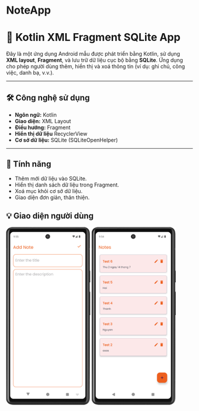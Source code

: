 # NoteApp
# 📱 Kotlin XML Fragment SQLite App

Đây là một ứng dụng Android mẫu được phát triển bằng Kotlin, sử dụng **XML layout**, **Fragment**, và lưu trữ dữ liệu cục bộ bằng **SQLite**. Ứng dụng cho phép người dùng thêm, hiển thị và xoá thông tin (ví dụ: ghi chú, công việc, danh bạ, v.v.).

---

## 🛠️ Công nghệ sử dụng

- **Ngôn ngữ:** Kotlin
- **Giao diện:** XML Layout
- **Điều hướng:** Fragment
- **Hiển thị dữ liệu** RecyclerView
- **Cơ sở dữ liệu:** SQLite (SQLiteOpenHelper)

---

## 🎯 Tính năng

- Thêm mới dữ liệu vào SQLite.
- Hiển thị danh sách dữ liệu trong Fragment.
- Xoá mục khỏi cơ sở dữ liệu.
- Giao diện đơn giản, thân thiện.

## 💡 Giao diện người dùng

<p float="left">
  <img src="img/addnote.png" width="45%" />
  <img src="img/showdata.png" width="45%" />
</p>
